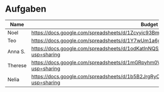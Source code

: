 # Aufgaben

| Name | Budget Tabelle                                                                                 |
| ---- | ---------------------------------------------------------------------------------------------- |
| Noel | https://docs.google.com/spreadsheets/d/1Zcvyic93BmVg7vRHTsaYxzR4bguxKWRRqc3pTu0FTOs/edit#gid=0 |
| Teo  | https://docs.google.com/spreadsheets/d/1Y7wUm1a6gqJiAZISndWIUTbsFdYepr5J-fZrTREm39o/edit#gid=0 |
| Anna S.  | https://docs.google.com/spreadsheets/d/1odKatInNQSiGhq_hrKdfIIDVxZ1Oadj_Ug2Tylcb-Aw/edit?usp=sharing |
| Therese  | https://docs.google.com/spreadsheets/d/1mGRpyhm0VmHFHgwX1FyeIo1IJkcS6M5nH-tp74N6FFM/edit?usp=sharing|
| Nelia | https://docs.google.com/spreadsheets/d/1b5B2JrgRyO7cwJr6_-xmo-ZZzSSUO0UfrMBahoaQStM/edit?usp=sharing |
